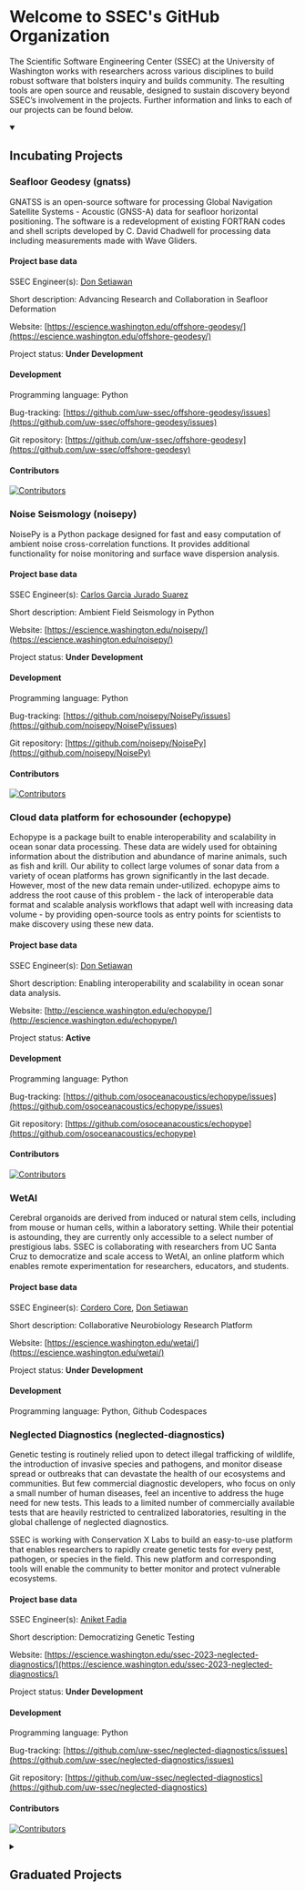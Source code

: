 # Welcome to SSEC's GitHub Organization

The Scientific Software Engineering Center (SSEC) at the University of Washington works with researchers across various disciplines to build robust software that bolsters inquiry and builds community. The resulting tools are open source and reusable, designed to sustain discovery beyond SSEC’s involvement in the projects. Further information and links to each of our projects can be found below.

<details open>
<summary><h2>Incubating Projects</h2></summary>

### Seafloor Geodesy (gnatss)

GNATSS is an open-source software for processing Global Navigation Satellite Systems - Acoustic (GNSS-A) data for seafloor horizontal positioning.
The software is a redevelopment of existing FORTRAN codes and shell scripts developed by C. David Chadwell for processing data including measurements made with Wave Gliders.

#### Project base data

SSEC Engineer(s): [Don Setiawan](https://github.com/lsetiawan)

Short description: Advancing Research and Collaboration in Seafloor Deformation

Website: [https://escience.washington.edu/offshore-geodesy/](https://escience.washington.edu/offshore-geodesy/)

Project status: **Under Development**

#### Development

Programming language: Python

Bug-tracking: [https://github.com/uw-ssec/offshore-geodesy/issues](https://github.com/uw-ssec/offshore-geodesy/issues)

Git repository: [https://github.com/uw-ssec/offshore-geodesy](https://github.com/uw-ssec/offshore-geodesy)

#### Contributors

[![Contributors](https://contrib.rocks/image?repo=uw-ssec/offshore-geodesy)](https://github.com/uw-ssec/offshore-geodesy/graphs/contributors)

<!----------------------------->

### Noise Seismology (noisepy)

NoisePy is a Python package designed for fast and easy computation of ambient noise cross-correlation functions. It provides additional functionality for noise monitoring and surface wave dispersion analysis.

#### Project base data

SSEC Engineer(s): [Carlos Garcia Jurado Suarez](https://github.com/carlosgjs)

Short description: Ambient Field Seismology in Python

Website: [https://escience.washington.edu/noisepy/](https://escience.washington.edu/noisepy/)

Project status: **Under Development**

#### Development

Programming language: Python

Bug-tracking: [https://github.com/noisepy/NoisePy/issues](https://github.com/noisepy/NoisePy/issues)

Git repository: [https://github.com/noisepy/NoisePy](https://github.com/noisepy/NoisePy)

#### Contributors

[![Contributors](https://contrib.rocks/image?repo=noisepy/NoisePy)](https://github.com/noisepy/NoisePy/graphs/contributors)

<!----------------------------->

### Cloud data platform for echosounder (echopype)

Echopype is a package built to enable interoperability and scalability in ocean sonar data processing. These data are widely used for obtaining information about the distribution and abundance of marine animals, such as fish and krill. Our ability to collect large volumes of sonar data from a variety of ocean platforms has grown significantly in the last decade. However, most of the new data remain under-utilized. echopype aims to address the root cause of this problem - the lack of interoperable data format and scalable analysis workflows that adapt well with increasing data volume - by providing open-source tools as entry points for scientists to make discovery using these new data.

#### Project base data

SSEC Engineer(s): [Don Setiawan](https://github.com/lsetiawan)

Short description: Enabling interoperability and scalability in ocean sonar data analysis.

Website: [http://escience.washington.edu/echopype/](http://escience.washington.edu/echopype/)

Project status: **Active**

#### Development

Programming language: Python

Bug-tracking: [https://github.com/osoceanacoustics/echopype/issues](https://github.com/osoceanacoustics/echopype/issues)

Git repository: [https://github.com/osoceanacoustics/echopype](https://github.com/osoceanacoustics/echopype)

#### Contributors

[![Contributors](https://contrib.rocks/image?repo=osoceanacoustics/echopype)](https://github.com/osoceanacoustics/echopype/graphs/contributors)

<!----------------------------->

### WetAI

Cerebral organoids are derived from induced or natural stem cells, including from mouse or human cells, within a laboratory setting. While their potential is astounding, they are currently only accessible to a select number of prestigious labs. SSEC is collaborating with researchers from UC Santa Cruz to democratize and scale access to WetAI, an online platform which enables remote experimentation for researchers, educators, and students.

#### Project base data

SSEC Engineer(s): [Cordero Core](https://github.com/uwcdc), [Don Setiawan](https://github.com/lsetiawan)

Short description: Collaborative Neurobiology Research Platform

Website: [https://escience.washington.edu/wetai/](https://escience.washington.edu/wetai/)

Project status: **Under Development**

#### Development

Programming language: Python, Github Codespaces

<!----------------------------->

### Neglected Diagnostics (neglected-diagnostics)

Genetic testing is routinely relied upon to detect illegal trafficking of wildlife, the introduction of invasive species and pathogens, and monitor disease spread or outbreaks that can devastate the health of our ecosystems and communities. But few commercial diagnostic developers, who focus on only a small number of human diseases, feel an incentive to address the huge need for new tests. This leads to a limited number of commercially available tests that are heavily restricted to centralized laboratories, resulting in the global challenge of neglected diagnostics.

SSEC is working with Conservation X Labs to build an easy-to-use platform that enables researchers to rapidly create genetic tests for every pest, pathogen, or species in the field. This new platform and corresponding tools will enable the community to better monitor and protect vulnerable ecosystems.

#### Project base data

SSEC Engineer(s): [Aniket Fadia](https://github.com/aniketfadia96)

Short description: Democratizing Genetic Testing

Website: [https://escience.washington.edu/ssec-2023-neglected-diagnostics/](https://escience.washington.edu/ssec-2023-neglected-diagnostics/)

Project status: **Under Development**

#### Development

Programming language: Python

Bug-tracking: [https://github.com/uw-ssec/neglected-diagnostics/issues](https://github.com/uw-ssec/neglected-diagnostics/issues)

Git repository: [https://github.com/uw-ssec/neglected-diagnostics](https://github.com/uw-ssec/neglected-diagnostics)

#### Contributors

[![Contributors](https://contrib.rocks/image?repo=uw-ssec/neglected-diagnostics)](https://github.com/uw-ssec/neglected-diagnostics/graphs/contributors)

<!----------------------------->

</details>


<details>
<summary><h2>Graduated Projects</h2></summary>

Coming soon!

</details>
